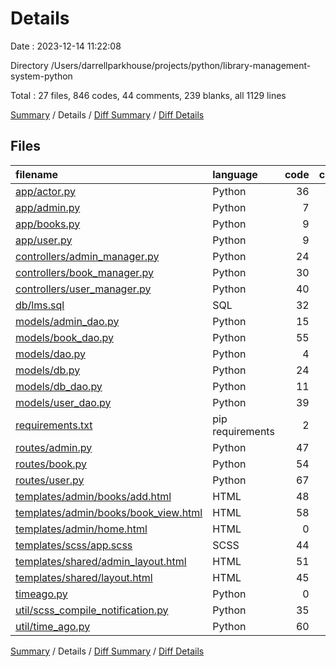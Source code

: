 # Details

Date : 2023-12-14 11:22:08

Directory /Users/darrellparkhouse/projects/python/library-management-system-python

Total : 27 files,  846 codes, 44 comments, 239 blanks, all 1129 lines

[Summary](results.md) / Details / [Diff Summary](diff.md) / [Diff Details](diff-details.md)

## Files
| filename | language | code | comment | blank | total |
| :--- | :--- | ---: | ---: | ---: | ---: |
| [app/actor.py](/app/actor.py) | Python | 36 | 0 | 13 | 49 |
| [app/admin.py](/app/admin.py) | Python | 7 | 0 | 2 | 9 |
| [app/books.py](/app/books.py) | Python | 9 | 0 | 1 | 10 |
| [app/user.py](/app/user.py) | Python | 9 | 0 | 2 | 11 |
| [controllers/admin_manager.py](/controllers/admin_manager.py) | Python | 24 | 0 | 10 | 34 |
| [controllers/book_manager.py](/controllers/book_manager.py) | Python | 30 | 0 | 11 | 41 |
| [controllers/user_manager.py](/controllers/user_manager.py) | Python | 40 | 0 | 14 | 54 |
| [db/lms.sql](/db/lms.sql) | SQL | 32 | 0 | 3 | 35 |
| [models/admin_dao.py](/models/admin_dao.py) | Python | 15 | 8 | 3 | 26 |
| [models/book_dao.py](/models/book_dao.py) | Python | 55 | 0 | 22 | 77 |
| [models/dao.py](/models/dao.py) | Python | 4 | 0 | 1 | 5 |
| [models/db.py](/models/db.py) | Python | 24 | 1 | 10 | 35 |
| [models/db_dao.py](/models/db_dao.py) | Python | 11 | 0 | 3 | 14 |
| [models/user_dao.py](/models/user_dao.py) | Python | 39 | 31 | 15 | 85 |
| [requirements.txt](/requirements.txt) | pip requirements | 2 | 0 | 1 | 3 |
| [routes/admin.py](/routes/admin.py) | Python | 47 | 0 | 14 | 61 |
| [routes/book.py](/routes/book.py) | Python | 54 | 0 | 24 | 78 |
| [routes/user.py](/routes/user.py) | Python | 67 | 0 | 24 | 91 |
| [templates/admin/books/add.html](/templates/admin/books/add.html) | HTML | 48 | 0 | 4 | 52 |
| [templates/admin/books/book_view.html](/templates/admin/books/book_view.html) | HTML | 58 | 0 | 8 | 66 |
| [templates/admin/home.html](/templates/admin/home.html) | HTML | 0 | 0 | 1 | 1 |
| [templates/scss/app.scss](/templates/scss/app.scss) | SCSS | 44 | 0 | 10 | 54 |
| [templates/shared/admin_layout.html](/templates/shared/admin_layout.html) | HTML | 51 | 2 | 6 | 59 |
| [templates/shared/layout.html](/templates/shared/layout.html) | HTML | 45 | 2 | 6 | 53 |
| [timeago.py](/timeago.py) | Python | 0 | 0 | 1 | 1 |
| [util/scss_compile_notification.py](/util/scss_compile_notification.py) | Python | 35 | 0 | 12 | 47 |
| [util/time_ago.py](/util/time_ago.py) | Python | 60 | 0 | 18 | 78 |

[Summary](results.md) / Details / [Diff Summary](diff.md) / [Diff Details](diff-details.md)